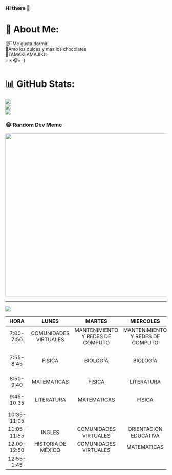 ### Hi there 👋

<!--
**Komazan/Komazan** is a ✨ _special_ ✨ repository because its `README.md` (this file) appears on your GitHub profile.

Here are some ideas to get you started:

- 🔭 I’m currently working on ...
- 🌱 I’m currently learning ...
- 👯 I’m looking to collaborate on ...
- 🤔 I’m looking for help with ...
- 💬 Ask me about ...
- 📫 How to reach me: ...
- 😄 Pronouns: ...
- ⚡ Fun fact: ...
-->
# 💫 About Me:
😴Me gusta dormir<br>🍫Amo los dulces y mas los chocolates<br>🐙TAMAKI AMAJIKI✨<br>🎶 x 🎧= :)

# 📊 GitHub Stats:
![](https://github-readme-stats.vercel.app/api?username=kOMAZAN&theme=dark&hide_border=false&include_all_commits=false&count_private=false)<br/>
![](https://github-readme-streak-stats.herokuapp.com/?user=kOMAZAN&theme=dark&hide_border=false)<br/>
![](https://github-readme-stats.vercel.app/api/top-langs/?username=kOMAZAN&theme=dark&hide_border=false&include_all_commits=false&count_private=false&layout=compact)

### 😂 Random Dev Meme
<img src="https://random-memer.herokuapp.com/" width="512px"/>

---
[![](https://visitcount.itsvg.in/api?id=kOMAZAN&icon=0&color=0)](https://visitcount.itsvg.in)

<!-- Proudly created with GPRM ( https://gprm.itsvg.in ) -->
|    HORA     |         LUNES         |              MARTES              |             MIERCOLES            |                    JUEVES                    |              VIERNES             |
|:-----------:|:---------------------:|:--------------------------------:|:--------------------------------:|:--------------------------------------------:|:--------------------------------:|
|  7:00-7:50  | COMUNIDADES VIRTUALES | MANTENIMIENTO Y REDES DE COMPUTO | MANTENIMIENTO Y REDES DE COMPUTO |                    FISICA                    | MANTENIMIENTO Y REDES DE COMPUTO |
|  7:55-8:45  |         FISICA        |             BIOLOGÍA             |             BIOLOGÍA             | ACTIVIDADES FISICAS DEPORTIVAS Y RECREATIVAS |             BIOLOGÍA             |
|  8:50-9:40  |      MATEMATICAS      |              FISICA              |            LITERATURA            |                  MATEMATICAS                 |            MATEMATICAS           |
|  9:45-10:35 |       LITERATURA      |            MATEMATICAS           |              FISICA              |       MANTENIMIENTO Y REDES DE COMPUTO       |              FISICA              |
| 10:35-11:05 |                       |                                  |                                  |                                              |                                  |
| 11:05-11:55 |         INGLES        |       COMUNIDADES VIRTUALES      |       ORIENTACION EDUCATIVA      |                    INGLES                    |        HISTORIA DE MÉXICO        |
| 12:00-12:50 |   HISTORIA DE MÉXICO  |       COMUNIDADES VIRTUALES      |            MATEMATICAS           |              HISTORIA DE MÉXICO              |            LITERATURA            |
|  12:55-1:45 |                       |                                  |                                  |                   BIOLOGÍA                   |              INGLES              |
